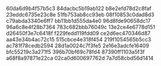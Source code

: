60da6d9b4f57b5c3
84dacbc5b19ab122
b8e2efd78d2c8faf
23eddc6735e23c8e
51fb753ab8cc93eb
08f10853c0dad8d3
c79abda3340e6ff7
bb11bb1d555da4e0
96d8fde90658dc17
96a6c8e4f28b7364
783c682bbb76049c
13e2ce4e6778d151
d26450f3e7c6418f
f229fedd119fdd09
ce2d6ec470346d87
aa43e34b4ac72c15
515cbce4e318f454
219f1054565b5cc3
ac781f78cedb2594
28d1a0024c7f3fe5
2e16e3adcfe16409
bfc55219c3a271f5
396b70bf69c78fd4
87390ff1103a5f3f
a68f8a97871e22ca
02ca0d600697762d
7a7d58cbd56d1414
